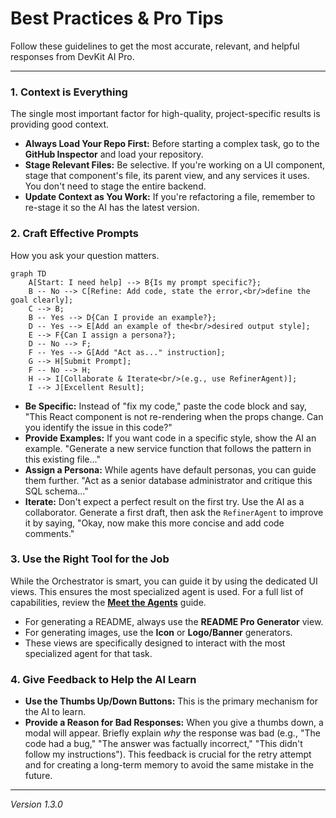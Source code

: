
# Best Practices & Pro Tips

Follow these guidelines to get the most accurate, relevant, and helpful responses from DevKit AI Pro.

---

### 1. Context is Everything
The single most important factor for high-quality, project-specific results is providing good context.
-   **Always Load Your Repo First:** Before starting a complex task, go to the **GitHub Inspector** and load your repository.
-   **Stage Relevant Files:** Be selective. If you're working on a UI component, stage that component's file, its parent view, and any services it uses. You don't need to stage the entire backend.
-   **Update Context as You Work:** If you're refactoring a file, remember to re-stage it so the AI has the latest version.

### 2. Craft Effective Prompts
How you ask your question matters.

```mermaid
graph TD
    A[Start: I need help] --> B{Is my prompt specific?};
    B -- No --> C[Refine: Add code, state the error,<br/>define the goal clearly];
    C --> B;
    B -- Yes --> D{Can I provide an example?};
    D -- Yes --> E[Add an example of the<br/>desired output style];
    E --> F{Can I assign a persona?};
    D -- No --> F;
    F -- Yes --> G[Add "Act as..." instruction];
    G --> H[Submit Prompt];
    F -- No --> H;
    H --> I[Collaborate & Iterate<br/>(e.g., use RefinerAgent)];
    I --> J[Excellent Result];
```

-   **Be Specific:** Instead of "fix my code," paste the code block and say, "This React component is not re-rendering when the props change. Can you identify the issue in this code?"
-   **Provide Examples:** If you want code in a specific style, show the AI an example. "Generate a new service function that follows the pattern in this existing file..."
-   **Assign a Persona:** While agents have default personas, you can guide them further. "Act as a senior database administrator and critique this SQL schema..."
-   **Iterate:** Don't expect a perfect result on the first try. Use the AI as a collaborator. Generate a first draft, then ask the `RefinerAgent` to improve it by saying, "Okay, now make this more concise and add code comments."

### 3. Use the Right Tool for the Job
While the Orchestrator is smart, you can guide it by using the dedicated UI views. This ensures the most specialized agent is used. For a full list of capabilities, review the [**Meet the Agents**](./04-the-agents.md) guide.
-   For generating a README, always use the **README Pro Generator** view.
-   For generating images, use the **Icon** or **Logo/Banner** generators.
-   These views are specifically designed to interact with the most specialized agent for that task.

### 4. Give Feedback to Help the AI Learn
-   **Use the Thumbs Up/Down Buttons:** This is the primary mechanism for the AI to learn.
-   **Provide a Reason for Bad Responses:** When you give a thumbs down, a modal will appear. Briefly explain *why* the response was bad (e.g., "The code had a bug," "The answer was factually incorrect," "This didn't follow my instructions"). This feedback is crucial for the retry attempt and for creating a long-term memory to avoid the same mistake in the future.

---
*Version 1.3.0*
